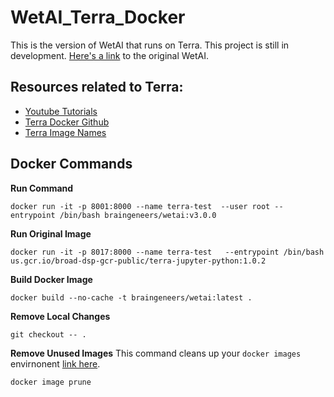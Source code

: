 # WetAI_Terra_Docker
This is the version of WetAI that runs on Terra. This project is still in development. [Here's a link](https://github.com/braingeneers/WetAI_Docker) to the original WetAI. 


## Resources related to Terra:
* [Youtube Tutorials](https://www.youtube.com/channel/UCkXAqpR5Hk1ZmNd2-1K2l5Q/playlists)
* [Terra Docker Github](https://github.com/DataBiosphere/terra-docker/tree/master/terra-jupyter-python)
* [Terra Image Names](https://console.cloud.google.com/gcr/images/broad-dsp-gcr-public/US/terra-jupyter-python?gcrImageListsize=30)

## Docker Commands
**Run Command**
```
docker run -it -p 8001:8000 --name terra-test  --user root --entrypoint /bin/bash braingeneers/wetai:v3.0.0
```
**Run Original Image**
```
docker run -it -p 8017:8000 --name terra-test   --entrypoint /bin/bash us.gcr.io/broad-dsp-gcr-public/terra-jupyter-python:1.0.2
```
**Build Docker Image**
```
docker build --no-cache -t braingeneers/wetai:latest .  
```
**Remove Local Changes**
```
git checkout -- .
```
**Remove Unused Images**
This command cleans up your `docker images` envirnonent [link here](https://stackoverflow.com/questions/33913020/docker-remove-none-tag-images). 
```
docker image prune
```

